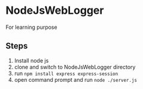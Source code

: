 # NodeJsWebLogger
For learning purpose

## Steps

1) Install node js
2) clone and switch to NodeJsWebLogger directory
3) run ```npm install express express-session```
4) open command prompt and run ```node ./server.js```
